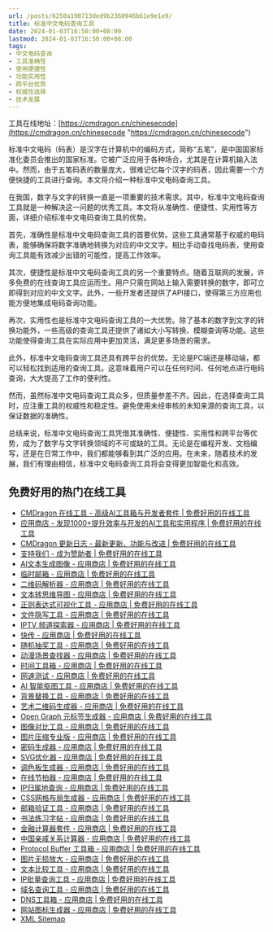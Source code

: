 ```yaml
---
url: /posts/6250a190713ded9b2360946b61e9e1e9/
title: 标准中文电码查询工具
date: 2024-01-03T16:50:00+08:00
lastmod: 2024-01-03T16:50:00+08:00
tags:
- 中文电码查询
- 工具准确性
- 使用便捷性
- 功能实用性
- 跨平台优势
- 权威性选择
- 技术发展
---
```


工具在线地址：[https://cmdragon.cn/chinesecode](https://cmdragon.cn/chinesecode "https://cmdragon.cn/chinesecode")

标准中文电码（码表）是汉字在计算机中的编码方式，简称“五笔”，是中国国家标准化委员会推出的国家标准。它被广泛应用于各种场合，尤其是在计算机输入法中。然而，由于五笔码表的数量庞大，很难记忆每个汉字的码表，因此需要一个方便快捷的工具进行查询。本文将介绍一种标准中文电码查询工具。

在我国，数字与文字的转换一直是一项重要的技术需求。其中，标准中文电码查询工具就是一种解决这一问题的优秀工具。本文将从准确性、便捷性、实用性等方面，详细介绍标准中文电码查询工具的优势。

首先，准确性是标准中文电码查询工具的首要优势。这些工具通常基于权威的电码表，能够确保将数字准确地转换为对应的中文文字。相比手动查找电码表，使用查询工具能有效减少出错的可能性，提高工作效率。

其次，便捷性是标准中文电码查询工具的另一个重要特点。随着互联网的发展，许多免费的在线查询工具应运而生。用户只需在网站上输入需要转换的数字，即可立即得到对应的中文文字。此外，一些开发者还提供了API接口，使得第三方应用也能方便地集成电码查询功能。

再次，实用性也是标准中文电码查询工具的一大优势。除了基本的数字到文字的转换功能外，一些高级的查询工具还提供了诸如大小写转换、模糊查询等功能。这些功能使得查询工具在实际应用中更加灵活，满足更多场景的需求。

此外，标准中文电码查询工具还具有跨平台的优势。无论是PC端还是移动端，都可以轻松找到适用的查询工具。这意味着用户可以在任何时间、任何地点进行电码查询，大大提高了工作的便利性。

然而，虽然标准中文电码查询工具众多，但质量参差不齐。因此，在选择查询工具时，应注重工具的权威性和稳定性。避免使用未经审核的未知来源的查询工具，以保证数据的准确性。

总结来说，标准中文电码查询工具凭借其准确性、便捷性、实用性和跨平台等优势，成为了数字与文字转换领域的不可或缺的工具。无论是在编程开发、文档编写，还是在日常工作中，我们都能够看到其广泛的应用。在未来，随着技术的发展，我们有理由相信，标准中文电码查询工具将会变得更加智能化和高效。

## 免费好用的热门在线工具

- [CMDragon 在线工具 - 高级AI工具箱与开发者套件 | 免费好用的在线工具](https://tools.cmdragon.cn/zh)
- [应用商店 - 发现1000+提升效率与开发的AI工具和实用程序 | 免费好用的在线工具](https://tools.cmdragon.cn/zh/apps?category=trending)
- [CMDragon 更新日志 - 最新更新、功能与改进 | 免费好用的在线工具](https://tools.cmdragon.cn/zh/changelog)
- [支持我们 - 成为赞助者 | 免费好用的在线工具](https://tools.cmdragon.cn/zh/sponsor)
- [AI文本生成图像 - 应用商店 | 免费好用的在线工具](https://tools.cmdragon.cn/zh/apps/text-to-image-ai)
- [临时邮箱 - 应用商店 | 免费好用的在线工具](https://tools.cmdragon.cn/zh/apps/temp-email)
- [二维码解析器 - 应用商店 | 免费好用的在线工具](https://tools.cmdragon.cn/zh/apps/qrcode-parser)
- [文本转思维导图 - 应用商店 | 免费好用的在线工具](https://tools.cmdragon.cn/zh/apps/text-to-mindmap)
- [正则表达式可视化工具 - 应用商店 | 免费好用的在线工具](https://tools.cmdragon.cn/zh/apps/regex-visualizer)
- [文件隐写工具 - 应用商店 | 免费好用的在线工具](https://tools.cmdragon.cn/zh/apps/steganography-tool)
- [IPTV 频道探索器 - 应用商店 | 免费好用的在线工具](https://tools.cmdragon.cn/zh/apps/iptv-explorer)
- [快传 - 应用商店 | 免费好用的在线工具](https://tools.cmdragon.cn/zh/apps/snapdrop)
- [随机抽奖工具 - 应用商店 | 免费好用的在线工具](https://tools.cmdragon.cn/zh/apps/lucky-draw)
- [动漫场景查找器 - 应用商店 | 免费好用的在线工具](https://tools.cmdragon.cn/zh/apps/anime-scene-finder)
- [时间工具箱 - 应用商店 | 免费好用的在线工具](https://tools.cmdragon.cn/zh/apps/time-toolkit)
- [网速测试 - 应用商店 | 免费好用的在线工具](https://tools.cmdragon.cn/zh/apps/speed-test)
- [AI 智能抠图工具 - 应用商店 | 免费好用的在线工具](https://tools.cmdragon.cn/zh/apps/background-remover)
- [背景替换工具 - 应用商店 | 免费好用的在线工具](https://tools.cmdragon.cn/zh/apps/background-replacer)
- [艺术二维码生成器 - 应用商店 | 免费好用的在线工具](https://tools.cmdragon.cn/zh/apps/artistic-qrcode)
- [Open Graph 元标签生成器 - 应用商店 | 免费好用的在线工具](https://tools.cmdragon.cn/zh/apps/open-graph-generator)
- [图像对比工具 - 应用商店 | 免费好用的在线工具](https://tools.cmdragon.cn/zh/apps/image-comparison)
- [图片压缩专业版 - 应用商店 | 免费好用的在线工具](https://tools.cmdragon.cn/zh/apps/image-compressor)
- [密码生成器 - 应用商店 | 免费好用的在线工具](https://tools.cmdragon.cn/zh/apps/password-generator)
- [SVG优化器 - 应用商店 | 免费好用的在线工具](https://tools.cmdragon.cn/zh/apps/svg-optimizer)
- [调色板生成器 - 应用商店 | 免费好用的在线工具](https://tools.cmdragon.cn/zh/apps/color-palette)
- [在线节拍器 - 应用商店 | 免费好用的在线工具](https://tools.cmdragon.cn/zh/apps/online-metronome)
- [IP归属地查询 - 应用商店 | 免费好用的在线工具](https://tools.cmdragon.cn/zh/apps/ip-geolocation)
- [CSS网格布局生成器 - 应用商店 | 免费好用的在线工具](https://tools.cmdragon.cn/zh/apps/css-grid-layout)
- [邮箱验证工具 - 应用商店 | 免费好用的在线工具](https://tools.cmdragon.cn/zh/apps/email-validator)
- [书法练习字帖 - 应用商店 | 免费好用的在线工具](https://tools.cmdragon.cn/zh/apps/calligraphy-practice)
- [金融计算器套件 - 应用商店 | 免费好用的在线工具](https://tools.cmdragon.cn/zh/apps/finance-calculator-suite)
- [中国亲戚关系计算器 - 应用商店 | 免费好用的在线工具](https://tools.cmdragon.cn/zh/apps/chinese-kinship-calculator)
- [Protocol Buffer 工具箱 - 应用商店 | 免费好用的在线工具](https://tools.cmdragon.cn/zh/apps/protobuf-toolkit)
- [图片无损放大 - 应用商店 | 免费好用的在线工具](https://tools.cmdragon.cn/zh/apps/image-upscaler)
- [文本比较工具 - 应用商店 | 免费好用的在线工具](https://tools.cmdragon.cn/zh/apps/text-compare)
- [IP批量查询工具 - 应用商店 | 免费好用的在线工具](https://tools.cmdragon.cn/zh/apps/ip-batch-lookup)
- [域名查询工具 - 应用商店 | 免费好用的在线工具](https://tools.cmdragon.cn/zh/apps/domain-finder)
- [DNS工具箱 - 应用商店 | 免费好用的在线工具](https://tools.cmdragon.cn/zh/apps/dns-toolkit)
- [网站图标生成器 - 应用商店 | 免费好用的在线工具](https://tools.cmdragon.cn/zh/apps/favicon-generator)
- [XML Sitemap](https://tools.cmdragon.cn/sitemap_index.xml)
